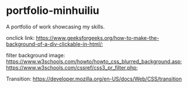 # portfolio-minhuiliu
A portfolio of work showcasing my skills. 

onclick link: https://www.geeksforgeeks.org/how-to-make-the-background-of-a-div-clickable-in-html/;

filter background image: https://www.w3schools.com/howto/howto_css_blurred_background.asp; https://www.w3schools.com/cssref/css3_pr_filter.php;

Transition: https://developer.mozilla.org/en-US/docs/Web/CSS/transition
